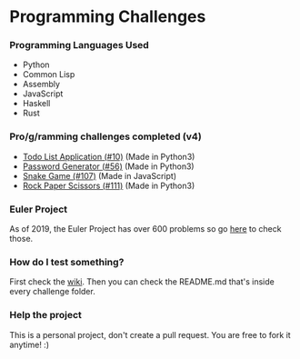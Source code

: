 # Programming Challenges

### Programming Languages Used
- Python
- Common Lisp
- Assembly
- JavaScript
- Haskell
- Rust

### Pro/g/ramming challenges completed (v4)
- [Todo List Application (#10)](https://github.com/paulo-e/programming_challenges/tree/master/v4/10_to-do_list_application) (Made in Python3)
- [Password Generator (#56)](https://github.com/paulo-e/programming_challenges/tree/master/v4/56_password_generator) (Made in Python3)
- [Snake Game (#107)](https://github.com/paulo-e/programming_challenges/tree/master/v4/107_snake) (Made in JavaScript)
- [Rock Paper Scissors (#111)](https://github.com/paulo-e/programming_challenges/tree/master/v4/111_rock_paper_scissors) (Made in Python3)

### Euler Project
As of 2019, the Euler Project has over 600 problems so go [here](https://github.com/paulo-e/programming_challenges/tree/master/euler) to check those.

### How do I test something?
First check the [wiki](https://github.com/paulo-e/programming_challenges/wiki/How-to-test-a-challenge%3F).
Then you can check the README.md that's inside every challenge folder.

### Help the project
This is a personal project, don't create a pull request. You are free to fork it anytime! :)
